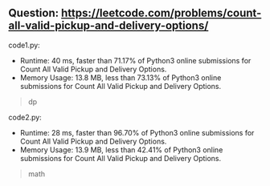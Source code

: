 ## Question: https://leetcode.com/problems/count-all-valid-pickup-and-delivery-options/

code1.py:
* Runtime: 40 ms, faster than 71.17% of Python3 online submissions for Count All Valid Pickup and Delivery Options.
* Memory Usage: 13.8 MB, less than 73.13% of Python3 online submissions for Count All Valid Pickup and Delivery Options.
> dp

code2.py:
* Runtime: 28 ms, faster than 96.70% of Python3 online submissions for Count All Valid Pickup and Delivery Options.
* Memory Usage: 13.9 MB, less than 42.41% of Python3 online submissions for Count All Valid Pickup and Delivery Options.
> math